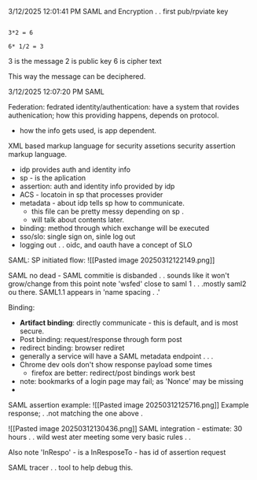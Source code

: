 3/12/2025 12:01:41 PM
SAML and Encryption . .
first pub/rpviate key
```

3*2 = 6

6* 1/2 = 3
```

3 is the message
2 is public key
6 is cipher text

This way the message can be deciphered.

3/12/2025 12:07:20 PM
SAML

Federation: fedrated identity/authentication: have a system that rovides authenication; how this providing happens, depends on protocol.
 - how the info gets used, is app dependent.

XML based markup language for security assetions
 security assertion markup language.
* idp provides auth and identity info
* sp - is the aplication 
* assertion: auth and identity info provided by idp
* ACS - locatoin in sp that processes provider
* metadata  - about idp tells sp how to communicate.
	* this file can be pretty messy depending on sp . 
	* will talk about contents later.
* binding: method through which exchange will be executed
* sso/slo: single sign on, sinle log out
* logging out . . oidc, and oauth have a concept of SLO

SAML: SP initiated flow:
![[Pasted image 20250312122149.png]]


SAML no dead - SAML commitie is disbanded . . sounds like it won't grow/change from this point
note 'wsfed' close to saml 1 . . .mostly saml2 ou there.
SAML1.1 appears in 'name spacing . .'

Binding:
* **Artifact binding**: directly communicate - this is default, and is most secure.
* Post binding: request/response through form post
* redirect binding: browser rediret
* generally a service will have a SAML metadata endpoint . . .
* Chrome dev ools don't show response payload some times
	* firefox are better: redirect/post bindings work best
* note: bookmarks of a login page may fail; as 'Nonce' may be missing
* 

SAML assertion example:
![[Pasted image 20250312125716.png]]
Example response;  . .not matching the one above  .

![[Pasted image 20250312130436.png]]
SAML integration - estimate: 30 hours .  . wild west ater meeting some very basic rules . .

Also note 'InRespo' - is a InResposeTo - has id of assertion request

SAML tracer . . tool to help debug this.
